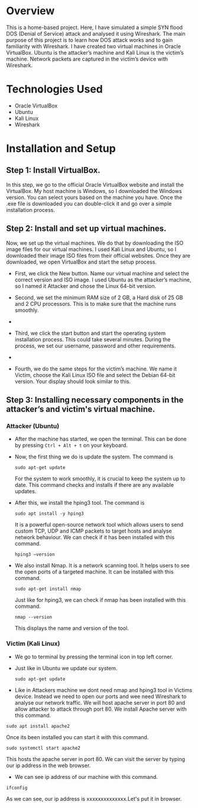 # Overview

This is a home-based project. Here, I have simulated a simple SYN flood DOS (Denial of Service) attack and analysed it using Wireshark. The main purpose of this project is to learn how DOS attack works and to gain familiarity with Wireshark. I have created two virtual machines in Oracle VirtualBox. Ubuntu is the attacker’s machine and Kali Linux is the victim’s machine. Network packets are captured in the victim’s device with Wireshark.

# Technologies Used

* Oracle VirtualBox
* Ubuntu
* Kali Linux
* Wireshark
  
# Installation and Setup

## Step 1: Install VirtualBox.

In this step, we go to the official Oracle VirtualBox website and install the VirtualBox. My host machine is Windows, so I downloaded the Windows version. You can select yours based on the machine you have. Once the .exe file is downloaded you can double-click it and go over a simple installation process.

## Step 2: Install and set up virtual machines.

Now, we set up the virtual machines. We do that by downloading the ISO image files for our virtual machines. I used Kali Linux and Ubuntu, so I downloaded their image ISO files from their official websites. Once they are downloaded, we open VirtualBox and start the setup process.
* First, we click the New button. Name our virtual machine and select the correct version and ISO image. I used Ubuntu as the attacker’s machine, so I named it Attacker and 
chose the Linux 64-bit version.

* Second, we set the minimum RAM size of 2 GB, a Hard disk of 25 GB and 2 CPU processors. This is to make sure that the machine runs smoothly.
* 
* Third, we click the start button and start the operating system installation process. This could take several minutes. During the process, we set our username, password and other requirements.
* 
* Fourth, we do the same steps for the victim’s machine. We name it Victim, choose the Kali Linux ISO file and select the Debian 64-bit version.
Your display should look similar to this.

## Step 3: Installing necessary components in the attacker’s and victim's virtual machine.

### Attacker (Ubuntu)
* After the machine has started, we open the terminal. This can be done by pressing 
              ``Ctrl + Alt + t`` on your keyboard.
  
* Now, the first thing we do is update the system. The command is
  ```
  sudo apt-get update
  ``` 
  For the system to work smoothly, it is crucial to keep the system up to date. This command checks and installs if there are any available updates.
  
* After this, we install the hping3 tool. The command is 
  ```
  sudo apt install -y hping3
  ```
  It is a powerful open-source network tool which allows users to send custom TCP, UDP and ICMP packets to target hosts and analyse network behaviour. We can check if it 
  has been installed with this command.
   ```
   hping3 –version
   ```
* We also install Nmap. It is a network scanning tool. It helps users to see the open ports of a targeted machine. It can be installed with this command.
   ```
   sudo apt-get install nmap
   ```
  Just like for hping3, we can check if nmap has been installed with this command.
   ```
   nmap --version
   ```
  This displays the name and version of the tool.

### Victim (Kali Linux) 

- We go to terminal by pressing the terminal icon in top left corner. 

- Just like in Ubuntu we update our system. 

  ```
  sudo apt-get update
  ```

- Like in Attackers machine we dont need nmap and hping3 tool in Victims device. Instead we need to open our ports and wee need Wireshark to analyse our network traffic. We will host apache server in port 80 and allow attacker to attack through port 80. We install Apache server with this command.
```
sudo apt install apache2
```
Once its been installed you can start it with this command.
```
sudo systemctl start apache2
```
This hosts the apache server in port 80. We can visit the server by typing our ip address in the web browser.


- We can see ip address of our machine with this command.
```
ifconfig
```

As we can see, our ip address is xxxxxxxxxxxxxx.Let's put it in browser.

      


          







